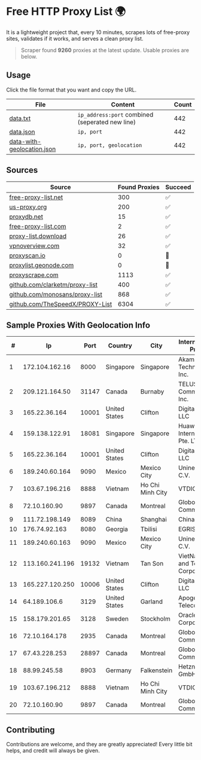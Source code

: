 
# Free HTTP Proxy List 🌍

It is a lightweight project that, every 10 minutes, scrapes lots of free-proxy sites, validates if it works, and serves a clean proxy list.


> Scraper found **9260** proxies at the latest update. Usable proxies are below.

## Usage

Click the file format that you want and copy the URL.


|File|Content|Count|
|----|-------|-----|
|[data.txt](https://raw.githubusercontent.com/themiralay/Proxy-List-World/master/data.txt)|`ip_address:port` combined (seperated new line)|442|
|[data.json](https://raw.githubusercontent.com/themiralay/Proxy-List-World/master/data.json)|`ip, port`|442|
|[data-with-geolocation.json](https://raw.githubusercontent.com/themiralay/Proxy-List-World/master/data-with-geolocation.json)|`ip, port, geolocation`|442|

## Sources

|Source|Found Proxies|Succeed|
|------|-------------|-------|
|[free-proxy-list.net](https://free-proxy-list.net)|300|✅|
|[us-proxy.org](https://www.us-proxy.org)|200|✅|
|[proxydb.net](http://proxydb.net)|15|✅|
|[free-proxy-list.com](https://free-proxy-list.com/?page=&port=&type%5B%5D=http&type%5B%5D=https&up_time=0&search=Search)|2|✅|
|[proxy-list.download](https://www.proxy-list.download/HTTP)|26|✅|
|[vpnoverview.com](https://vpnoverview.com/privacy/anonymous-browsing/free-proxy-servers)|32|✅|
|[proxyscan.io](https://www.proxyscan.io)|0|🚫|
|[proxylist.geonode.com](https://proxylist.geonode.com/api/proxy-list?limit=300&page=1&sort_by=lastChecked&sort_type=desc&protocols=http,https)|0|🚫|
|[proxyscrape.com](https://api.proxyscrape.com/v2/?request=displayproxies&protocol=http&timeout=10000&country=all&ssl=all&anonymity=all)|1113|✅|
|[github.com/clarketm/proxy-list](https://raw.githubusercontent.com/clarketm/proxy-list/master/proxy-list-raw.txt)|400|✅|
|[github.com/monosans/proxy-list](https://raw.githubusercontent.com/monosans/proxy-list/main/proxies/http.txt)|868|✅|
|[github.com/TheSpeedX/PROXY-List](https://raw.githubusercontent.com/TheSpeedX/PROXY-List/master/http.txt)|6304|✅|


## Sample Proxies With Geolocation Info

|#|Ip|Port|Country|City|Internet Service Provider|
|-|--|----|-------|----|-------------------------|
|1|172.104.162.16|8000|Singapore|Singapore|Akamai Technologies, Inc.|
|2|209.121.164.50|31147|Canada|Burnaby|TELUS Communications Inc.|
|3|165.22.36.164|10001|United States|Clifton|DigitalOcean, LLC|
|4|159.138.122.91|18081|Singapore|Singapore|Huawei International Pte. LTD|
|5|165.22.36.164|10001|United States|Clifton|DigitalOcean, LLC|
|6|189.240.60.164|9090|Mexico|Mexico City|Uninet S.A. de C.V.|
|7|103.67.196.216|8888|Vietnam|Ho Chi Minh City|VTDIGITAL|
|8|72.10.160.90|9897|Canada|Montreal|GloboTech Communications|
|9|111.72.198.149|8089|China|Shanghai|Chinanet|
|10|176.74.92.163|8080|Georgia|Tbilisi|EGRISI|
|11|189.240.60.163|9090|Mexico|Mexico City|Uninet S.A. de C.V.|
|12|113.160.241.196|19132|Vietnam|Tan Son|VietNam Post and Telecom Corporation|
|13|165.227.120.250|10006|United States|Clifton|DigitalOcean, LLC|
|14|64.189.106.6|3129|United States|Garland|Apogee Telecom Inc.|
|15|158.179.201.65|3128|Sweden|Stockholm|Oracle Corporation|
|16|72.10.164.178|2935|Canada|Montreal|GloboTech Communications|
|17|67.43.228.253|28897|Canada|Montreal|GloboTech Communications|
|18|88.99.245.58|8903|Germany|Falkenstein|Hetzner Online GmbH|
|19|103.67.196.212|8888|Vietnam|Ho Chi Minh City|VTDIGITAL|
|20|72.10.160.90|9897|Canada|Montreal|GloboTech Communications|



## Contributing

Contributions are welcome, and they are greatly appreciated! Every
little bit helps, and credit will always be given.

